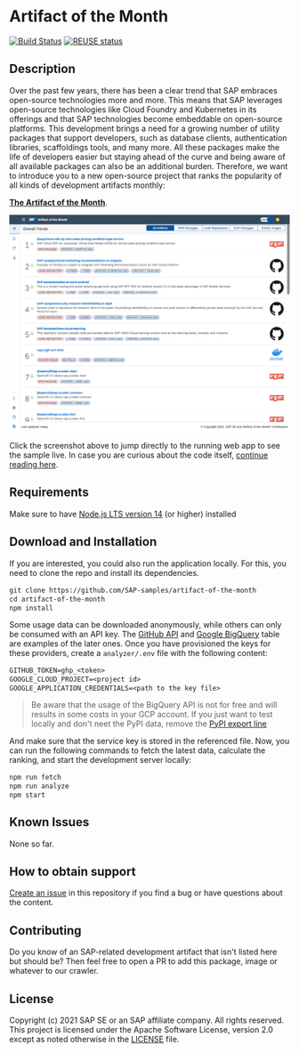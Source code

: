 # Artifact of the Month

[![Build Status][test-image]][test-url]
[![REUSE status][reuse-image]][reuse-url]

## Description

Over the past few years, there has been a clear trend that SAP embraces open-source technologies more and more. This means that SAP leverages open-source technologies like Cloud Foundry and Kubernetes in its offerings and that SAP technologies become embeddable on open-source platforms. This development brings a need for a growing number of utility packages that support developers, such as database clients, authentication libraries, scaffoldings tools, and many more. All these packages make the life of developers easier but staying ahead of the curve and being aware of all available packages can also be an additional burden. Therefore, we want to introduce you to a new open-source project that ranks the popularity of all kinds of development artifacts monthly: 

[**The Artifact of the Month**](https://sap-samples.github.io/artifact-of-the-month/).

<a href="https://sap-samples.github.io/artifact-of-the-month/" target="_blank">
<img src="app.png" alt="screenshot of the ranking"/>
</a>


Click the screenshot above to jump directly to the running web app to see the sample live. In case you are curious about the code itself, [continue reading here](https://blogs.sap.com/2021/08/24/introducing-the-artifact-of-the-month/). 


## Requirements

Make sure to have [Node.js LTS version 14](https://nodejs.org/en/download) (or higher) installed

## Download and Installation

If you are interested, you could also run the application locally. For this, you need to clone the repo and install its dependencies.

```
git clone https://github.com/SAP-samples/artifact-of-the-month
cd artifact-of-the-month
npm install
```

Some usage data can be downloaded anonymously, while others can only be consumed with an API key. The [GitHub API](https://docs.github.com/en/github/authenticating-to-github/keeping-your-account-and-data-secure/creating-a-personal-access-token) and [Google BigQuery](https://www.progress.com/tutorials/odbc/a-complete-guide-for-google-bigquery-authentication) table are examples of the later ones. Once you have provisioned the keys for these providers, create a `analyzer/.env` file with the following content:

```
GITHUB_TOKEN=ghp_<token>
GOOGLE_CLOUD_PROJECT=<project id>
GOOGLE_APPLICATION_CREDENTIALS=<path to the key file>
```

> Be aware that the usage of the BigQuery API is not for free and will results in some costs in your GCP account. If you just want to test locally and don't neet the PyPI data, remove the [PyPI export line](analyzer/src/providers/index.ts#L7)

And make sure that the service key is stored in the referenced file. Now, you can run the following commands to fetch the latest data, calculate the ranking, and start the development server locally:

```
npm run fetch
npm run analyze
npm start
```

## Known Issues
None so far.

## How to obtain support

[Create an issue](https://github.com/SAP-samples/<repository-name>/issues) in this repository if you find a bug or have questions about the content.

## Contributing

Do you know of an SAP-related development artifact that isn't listed here but should be? Then feel free to open a PR to add this package, image or whatever to our crawler.



## License
Copyright (c) 2021 SAP SE or an SAP affiliate company. All rights reserved. This project is licensed under the Apache Software License, version 2.0 except as noted otherwise in the [LICENSE](LICENSES/Apache-2.0.txt) file.



[test-image]: https://github.com/SAP-samples/artifact-of-the-month/actions/workflows/main.yaml/badge.svg
[test-url]: https://github.com/SAP-samples/artifact-of-the-month/actions/workflows/main.yaml
[reuse-image]: https://api.reuse.software/badge/github.com/SAP-samples/artifact-of-the-month
[reuse-url]: https://api.reuse.software/info/github.com/SAP-samples/artifact-of-the-month
